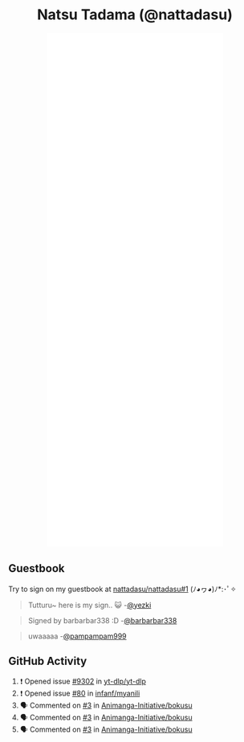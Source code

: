 <div align="center">

# Natsu Tadama (@nattadasu)

![Github Metrics](github-metrics.svg)
</div>

## Guestbook

Try to sign on my guestbook at [nattadasu/nattadasu#1](https://github.com/nattadasu/nattadasu/issues/1) (ﾉ◕ヮ◕)ﾉ\*:･ﾟ✧

<!--START:guestbook-->
> Tutturu~  here is my sign.. :smiley_cat: 
> -[@yezki](https://github.com/yezki)

> Signed by barbarbar338 :D
> -[@barbarbar338](https://github.com/barbarbar338)

> uwaaaaa
> -[@pampampam999](https://github.com/pampampam999)
<!--END:guestbook-->

## GitHub Activity
<!--START_SECTION:activity-->
1. ❗ Opened issue [#9302](https://github.com/yt-dlp/yt-dlp/issues/9302) in [yt-dlp/yt-dlp](https://github.com/yt-dlp/yt-dlp)
2. ❗ Opened issue [#80](https://github.com/infanf/myanili/issues/80) in [infanf/myanili](https://github.com/infanf/myanili)
3. 🗣 Commented on [#3](https://github.com/Animanga-Initiative/bokusu/issues/3#issuecomment-1951984185) in [Animanga-Initiative/bokusu](https://github.com/Animanga-Initiative/bokusu)
4. 🗣 Commented on [#3](https://github.com/Animanga-Initiative/bokusu/issues/3#issuecomment-1951980629) in [Animanga-Initiative/bokusu](https://github.com/Animanga-Initiative/bokusu)
5. 🗣 Commented on [#3](https://github.com/Animanga-Initiative/bokusu/issues/3#issuecomment-1951955259) in [Animanga-Initiative/bokusu](https://github.com/Animanga-Initiative/bokusu)
<!--END_SECTION:activity-->
